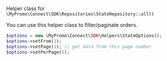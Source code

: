 Helper class for `\MyPromo\Connect\SDK\Repositories\StateRepository::all()`

You can use this helper class to filter/paginate orders.

```php
$options = new \MyPromo\Connect\SDK\Helpers\StateOptions();
$options->setFrom(1);
$options->setPage(1); // get data from this page number
$options->setPerPage(5);
```
